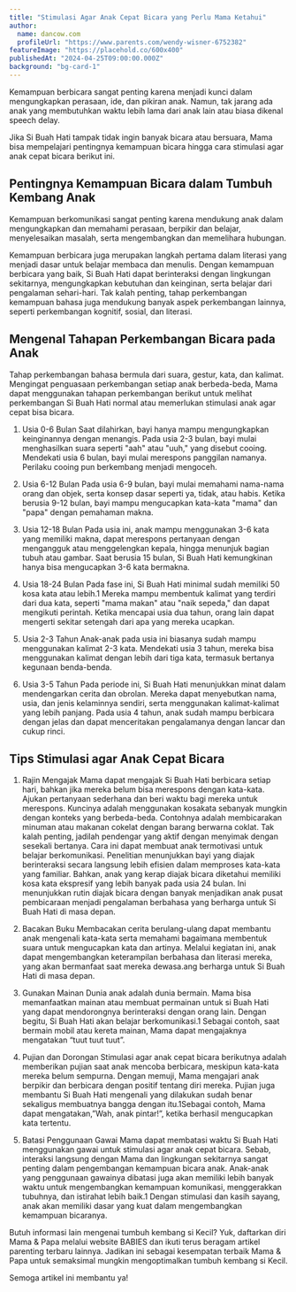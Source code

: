 ```yaml
---
title: "Stimulasi Agar Anak Cepat Bicara yang Perlu Mama Ketahui"
author:
  name: dancow.com
  profileUrl: "https://www.parents.com/wendy-wisner-6752382"
featureImage: "https://placehold.co/600x400"
publishedAt: "2024-04-25T09:00:00.000Z"
background: "bg-card-1"
---
```


Kemampuan berbicara sangat penting karena menjadi kunci dalam mengungkapkan perasaan, ide, dan pikiran anak. Namun, tak jarang ada anak yang membutuhkan waktu lebih lama dari anak lain atau biasa dikenal speech delay.

Jika Si Buah Hati tampak tidak ingin banyak bicara atau bersuara, Mama bisa mempelajari pentingnya kemampuan bicara hingga cara stimulasi agar anak cepat bicara berikut ini.

## Pentingnya Kemampuan Bicara dalam Tumbuh Kembang Anak

Kemampuan berkomunikasi sangat penting karena mendukung anak dalam mengungkapkan dan memahami perasaan, berpikir dan belajar, menyelesaikan masalah, serta mengembangkan dan memelihara hubungan.

Kemampuan berbicara juga merupakan langkah pertama dalam literasi yang menjadi dasar untuk belajar membaca dan menulis. Dengan kemampuan berbicara yang baik, Si Buah Hati dapat berinteraksi dengan lingkungan sekitarnya, mengungkapkan kebutuhan dan keinginan, serta belajar dari pengalaman sehari-hari. Tak kalah penting, tahap perkembangan kemampuan bahasa juga mendukung banyak aspek perkembangan lainnya, seperti perkembangan kognitif, sosial, dan literasi.

## Mengenal Tahapan Perkembangan Bicara pada Anak

Tahap perkembangan bahasa bermula dari suara, gestur, kata, dan kalimat. Mengingat penguasaan perkembangan setiap anak berbeda-beda, Mama dapat menggunakan tahapan perkembangan berikut untuk melihat perkembangan Si Buah Hati normal atau memerlukan stimulasi anak agar cepat bisa bicara.

1. Usia 0-6 Bulan
   Saat dilahirkan, bayi hanya mampu mengungkapkan keinginannya dengan menangis. Pada usia 2-3 bulan, bayi mulai menghasilkan suara seperti "aah" atau "uuh," yang disebut cooing. Mendekati usia 6 bulan, bayi mulai merespons panggilan namanya. Perilaku cooing pun berkembang menjadi mengoceh.
2. Usia 6-12 Bulan
   Pada usia 6-9 bulan, bayi mulai memahami nama-nama orang dan objek, serta konsep dasar seperti ya, tidak, atau habis. Ketika berusia 9-12 bulan, bayi mampu mengucapkan kata-kata "mama" dan "papa" dengan pemahaman makna.
3. Usia 12-18 Bulan
   Pada usia ini, anak mampu menggunakan 3-6 kata yang memiliki makna, dapat merespons pertanyaan dengan mengangguk atau menggelengkan kepala, hingga menunjuk bagian tubuh atau gambar. Saat berusia 15 bulan, Si Buah Hati kemungkinan hanya bisa mengucapkan 3-6 kata bermakna.
4. Usia 18-24 Bulan
   Pada fase ini, Si Buah Hati minimal sudah memiliki 50 kosa kata atau lebih.1 Mereka mampu membentuk kalimat yang terdiri dari dua kata, seperti "mama makan" atau "naik sepeda," dan dapat mengikuti perintah. Ketika mencapai usia dua tahun, orang lain dapat mengerti sekitar setengah dari apa yang mereka ucapkan.

5. Usia 2-3 Tahun
   Anak-anak pada usia ini biasanya sudah mampu menggunakan kalimat 2-3 kata. Mendekati usia 3 tahun, mereka bisa menggunakan kalimat dengan lebih dari tiga kata, termasuk bertanya kegunaan benda-benda.

6. Usia 3-5 Tahun
   Pada periode ini, Si Buah Hati menunjukkan minat dalam mendengarkan cerita dan obrolan. Mereka dapat menyebutkan nama, usia, dan jenis kelaminnya sendiri, serta menggunakan kalimat-kalimat yang lebih panjang. Pada usia 4 tahun, anak sudah mampu berbicara dengan jelas dan dapat menceritakan pengalamanya dengan lancar dan cukup rinci.

## Tips Stimulasi agar Anak Cepat Bicara

1. Rajin Mengajak
   Mama dapat mengajak Si Buah Hati berbicara setiap hari, bahkan jika mereka belum bisa merespons dengan kata-kata. Ajukan pertanyaan sederhana dan beri waktu bagi mereka untuk merespons.
   Kuncinya adalah menggunakan kosakata sebanyak mungkin dengan konteks yang berbeda-beda. Contohnya adalah membicarakan minuman atau makanan cokelat dengan barang berwarna coklat. Tak kalah penting, jadilah pendengar yang aktif dengan menyimak dengan sesekali bertanya. Cara ini dapat membuat anak termotivasi untuk belajar berkomunikasi.
   Penelitian menunjukkan bayi yang diajak berinteraksi secara langsung lebih efisien dalam memproses kata-kata yang familiar. Bahkan, anak yang kerap diajak bicara diketahui memiliki kosa kata ekspresif yang lebih banyak pada usia 24 bulan. Ini menunjukkan rutin diajak bicara dengan banyak menjadikan anak pusat pembicaraan menjadi pengalaman berbahasa yang berharga untuk Si Buah Hati di masa depan.

2. Bacakan Buku
   Membacakan cerita berulang-ulang dapat membantu anak mengenali kata-kata serta memahami bagaimana membentuk suara untuk mengucapkan kata dan artinya. Melalui kegiatan ini, anak dapat mengembangkan keterampilan berbahasa dan literasi mereka, yang akan bermanfaat saat mereka dewasa.ang berharga untuk Si Buah Hati di masa depan.

3. Gunakan Mainan
   Dunia anak adalah dunia bermain. Mama bisa memanfaatkan mainan atau membuat permainan untuk si Buah Hati yang dapat mendorongnya berinteraksi dengan orang lain. Dengan begitu, Si Buah Hati akan belajar berkomunikasi.1 Sebagai contoh, saat bermain mobil atau kereta mainan, Mama dapat mengajaknya mengatakan “tuut tuut tuut”.

4. Pujian dan Dorongan
   Stimulasi agar anak cepat bicara berikutnya adalah memberikan pujian saat anak mencoba berbicara, meskipun kata-kata mereka belum sempurna. Dengan memuji, Mama mengajari anak berpikir dan berbicara dengan positif tentang diri mereka. Pujian juga membantu Si Buah Hati mengenali yang dilakukan sudah benar sekaligus membuatnya bangga dengan itu.1Sebagai contoh, Mama dapat mengatakan,”Wah, anak pintar!”, ketika berhasil mengucapkan kata tertentu.

5. Batasi Penggunaan Gawai
   Mama dapat membatasi waktu Si Buah Hati menggunakan gawai untuk stimulasi agar anak cepat bicara. Sebab, interaksi langsung dengan Mama dan lingkungan sekitarnya sangat penting dalam pengembangan kemampuan bicara anak. Anak-anak yang penggunaan gawainya dibatasi juga akan memiliki lebih banyak waktu untuk mengembangkan kemampuan komunikasi, menggerakkan tubuhnya, dan istirahat lebih baik.1 Dengan stimulasi dan kasih sayang, anak akan memiliki dasar yang kuat dalam mengembangkan kemampuan bicaranya.

Butuh informasi lain mengenai tumbuh kembang si Kecil? Yuk, daftarkan diri Mama & Papa melalui website BABIES dan ikuti terus beragam artikel parenting terbaru lainnya. Jadikan ini sebagai kesempatan terbaik Mama & Papa untuk semaksimal mungkin mengoptimalkan tumbuh kembang si Kecil.

Semoga artikel ini membantu ya!
